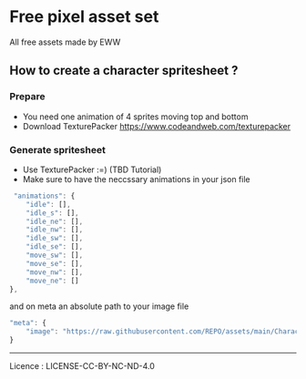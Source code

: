 # Free pixel asset set

All free assets made by EWW

## How to create a character spritesheet ?

### Prepare

 - You need one animation of 4 sprites moving top and bottom
 - Download TexturePacker https://www.codeandweb.com/texturepacker

### Generate spritesheet
 
 - Use TexturePacker :=) (TBD Tutorial)
 - Make sure to have the neccssary animations in your json file

```javascript
 "animations": {
	"idle": [],
	"idle_s": [],
	"idle_ne": [],
	"idle_nw": [],
	"idle_sw": [],
	"idle_se": [],
	"move_sw": [],
	"move_se": [],
	"move_nw": [],
	"move_ne": []
},
```


and on meta an absolute path to your image file
```javascript
"meta": {
	"image": "https://raw.githubusercontent.com/REPO/assets/main/Characters/levi/levi.png",
}
```


---
Licence : LICENSE-CC-BY-NC-ND-4.0
